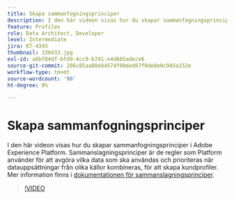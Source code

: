 ```yaml
---
title: Skapa sammanfogningsprinciper
description: I den här videon visas hur du skapar sammanfogningsprinciper i Adobe Experience Platform. Sammanslagningsprinciper är de regler som Platform använder för att avgöra vilka data som ska användas och prioriteras när datauppsättningar från olika källor kombineras, för att skapa kundprofiler.
feature: Profiles
role: Data Architect, Developer
level: Intermediate
jira: KT-4345
thumbnail: 330433.jpg
exl-id: a6bf84df-bfd9-4cc9-b741-e4d605adece6
source-git-commit: 286c85aa88d44574f00ded67f0de8e0c945a153e
workflow-type: tm+mt
source-wordcount: '98'
ht-degree: 0%

---
```


# Skapa sammanfogningsprinciper

I den här videon visas hur du skapar sammanfogningsprinciper i Adobe Experience Platform. Sammanslagningsprinciper är de regler som Platform använder för att avgöra vilka data som ska användas och prioriteras när datauppsättningar från olika källor kombineras, för att skapa kundprofiler. Mer information finns i [dokumentationen för sammanslagningsprinciper](https://experienceleague.adobe.com/docs/experience-platform/profile/merge-policies/overview.html?lang=sv-SE).

>[!VIDEO](https://video.tv.adobe.com/v/330433?learn=on&enablevpops)
